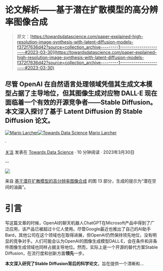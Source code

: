 # 论文解析——基于潜在扩散模型的高分辨率图像合成

> 原文：[https://towardsdatascience.com/paper-explained-high-resolution-image-synthesis-with-latent-diffusion-models-f372f7636d42?source=collection_archive---------1-----------------------#2023-03-30](https://towardsdatascience.com/paper-explained-high-resolution-image-synthesis-with-latent-diffusion-models-f372f7636d42?source=collection_archive---------1-----------------------#2023-03-30)

## 尽管 OpenAI 在自然语言处理领域凭借其生成文本模型占据了主导地位，但其图像生成对应物 DALL·E 现在面临着一个有效的开源竞争者——Stable Diffusion。本文深入探讨了基于 Latent Diffusion 的 Stable Diffusion 论文。

[](https://mnslarcher.medium.com/?source=post_page-----f372f7636d42--------------------------------)[![Mario Larcher](../Images/b5b443807fe06f096ed4fc5139b3cb42.png)](https://mnslarcher.medium.com/?source=post_page-----f372f7636d42--------------------------------)[](https://towardsdatascience.com/?source=post_page-----f372f7636d42--------------------------------)[![Towards Data Science](../Images/a6ff2676ffcc0c7aad8aaf1d79379785.png)](https://towardsdatascience.com/?source=post_page-----f372f7636d42--------------------------------) [Mario Larcher](https://mnslarcher.medium.com/?source=post_page-----f372f7636d42--------------------------------)

·

[关注](https://medium.com/m/signin?actionUrl=https%3A%2F%2Fmedium.com%2F_%2Fsubscribe%2Fuser%2Fcd2b72f39ad4&operation=register&redirect=https%3A%2F%2Ftowardsdatascience.com%2Fpaper-explained-high-resolution-image-synthesis-with-latent-diffusion-models-f372f7636d42&user=Mario+Larcher&userId=cd2b72f39ad4&source=post_page-cd2b72f39ad4----f372f7636d42---------------------post_header-----------) 发表在 [Towards Data Science](https://towardsdatascience.com/?source=post_page-----f372f7636d42--------------------------------) · 10 分钟阅读 · 2023年3月30日[](https://medium.com/m/signin?actionUrl=https%3A%2F%2Fmedium.com%2F_%2Fvote%2Ftowards-data-science%2Ff372f7636d42&operation=register&redirect=https%3A%2F%2Ftowardsdatascience.com%2Fpaper-explained-high-resolution-image-synthesis-with-latent-diffusion-models-f372f7636d42&user=Mario+Larcher&userId=cd2b72f39ad4&source=-----f372f7636d42---------------------clap_footer-----------)

--

[](https://medium.com/m/signin?actionUrl=https%3A%2F%2Fmedium.com%2F_%2Fbookmark%2Fp%2Ff372f7636d42&operation=register&redirect=https%3A%2F%2Ftowardsdatascience.com%2Fpaper-explained-high-resolution-image-synthesis-with-latent-diffusion-models-f372f7636d42&source=-----f372f7636d42---------------------bookmark_footer-----------)![](../Images/d785dcaef1afb14a4814109f8991004c.png)

来自 [基于潜在扩散模型的高分辨率图像合成](https://arxiv.org/abs/2112.10752) 的图 13 部分，生成的提示为“潜在空间的油画”。

# 引言

写这篇文章的时候，OpenAI的聊天机器人ChatGPT在Microsoft产品中得到了广泛应用，该产品已被超过十亿人使用。尽管Google最近也推出了自己的AI助手Bard，其他公司在这个领域也在取得进展，但OpenAI仍然保持领先地位，没有明显的竞争对手。人们可能会认为OpenAI的图像生成模型DALL·E，会在条件和非条件图像生成领域也同样占据主导地位。然而，实际上是一个开源的替代方案Stable Diffusion，在流行度和创新方面**领先**一步。

**本文深入研究了Stable Diffusion背后的科学论文**，旨在提供一个清晰和...
